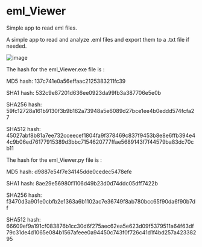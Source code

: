 # eml_Viewer
Simple app to read eml files.

A simple app to read and analyze .eml files and export them to a .txt file if needed.

![image](https://github.com/user-attachments/assets/72535aff-2e8e-4568-8f2a-18a197ec5fc6)

The hash for the eml_Viewer.exe file is :

MD5 hash: 137c741e0a56effaac2125383211fc39

SHA1 hash: 532c9e87201d636ee0923da99fb3a387706e5e0b

SHA256 hash: 59fc12728a161b9130f3b9b162a73948a5e6089d27bce1ee4b0eddd574fcfa27

SHA512 hash: 45027abf8b81a7ee732cceecef1804fa9f378469c837f9453b8e8e6ffb394e44c9b06ed76177915389d3bbc7154620777ffae5689143f7f44579ba83dc70cb11

The hash for the eml_Viewer.py file is :

MD5 hash: d9887e54f7e34145dde0cedec5478efe

SHA1 hash: 8ae29e56980f1106d49b23d0d74ddc05dff7422b

SHA256 hash: f3470d3a901e0cbfb2e1363a6b1102ac7e36749f8ab780bcc65f90da6f90b7df

SHA512 hash: 66609ef9a191cf083876b1cc30d6f275aec62ea5e623d09f5379511a64f63df79c31de4d1065e084b1567afeee0a94450c743f0f726c41d1f4bd257a42338295

